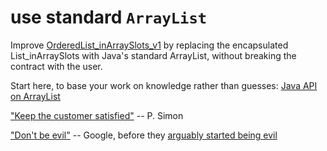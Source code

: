 # use standard `ArrayList`

Improve
[OrderedList_inArraySlots_v1](https://github.com/stuyvesant-cs/solutionsHolmes/tree/master/5B_OrderedList_inArraySlots_v1)
by replacing
the encapsulated List_inArraySlots
with Java's standard ArrayList,
without breaking the contract with the user.

Start here, to base your work on knowledge rather than guesses:
[Java API on ArrayList](https://docs.oracle.com/javase/10/docs/api/java/util/ArrayList.html)

["Keep the customer satisfied"](https://www.youtube.com/watch?v=3YNsZLtzF18)
-- P. Simon

["Don't be evil"](https://en.wikipedia.org/wiki/Don%27t_be_evil)
-- Google, before they
[arguably started being evil](https://en.wikipedia.org/wiki/Don%27t_be_evil#Use_in_criticism_of_Google)
